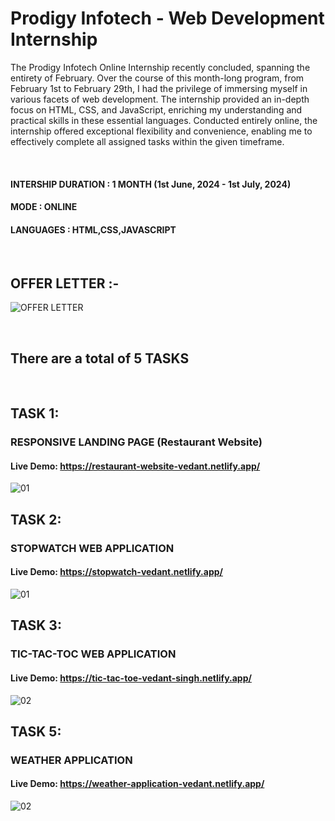 # Prodigy Infotech - Web Development Internship

The Prodigy Infotech Online Internship recently concluded, spanning the entirety of February. Over the course of this month-long program, from February 1st to February 29th, I had the privilege of immersing myself in various facets of web development. The internship provided an in-depth focus on HTML, CSS, and JavaScript, enriching my understanding and practical skills in these essential languages. Conducted entirely online, the internship offered exceptional flexibility and convenience, enabling me to effectively complete all assigned tasks within the given timeframe.

<br>

#### INTERSHIP DURATION : 1 MONTH (1st June, 2024 - 1st July, 2024)

#### MODE : ONLINE

#### LANGUAGES : HTML,CSS,JAVASCRIPT

<br>

## OFFER LETTER :-

![OFFER LETTER](https://github.com/Arvindvadivelu/Prodigy-Infotech/assets/129649393/1003df5a-3dd6-4a77-a8b9-3c32c5b71644)

<br>

## There are a total of 5 TASKS 

<br>

## TASK 1: 
### RESPONSIVE LANDING PAGE (Restaurant Website)

#### Live Demo: https://restaurant-website-vedant.netlify.app/

![01](https://github.com/Arvindvadivelu/Prodigy-Infotech/assets/129649393/a286ee32-6540-4cb6-a41b-b2199e22df6b)


## TASK 2: 
### STOPWATCH WEB APPLICATION

#### Live Demo: https://stopwatch-vedant.netlify.app/

![01](https://github.com/Arvindvadivelu/Prodigy-Infotech/assets/129649393/25b206ad-0660-4889-95cd-dcc906376f17)

## TASK 3: 
### TIC-TAC-TOC WEB APPLICATION

#### Live Demo: https://tic-tac-toe-vedant-singh.netlify.app/

![02](https://github.com/Arvindvadivelu/Prodigy-Infotech/assets/129649393/7ea5371c-9798-4e21-9ce0-8aee482ea448)

## TASK 5: 
### WEATHER APPLICATION

#### Live Demo: https://weather-application-vedant.netlify.app/

![02](https://github.com/Arvindvadivelu/Prodigy-Infotech/assets/129649393/0f8351a5-9067-45f1-929d-eb753358ac99)

